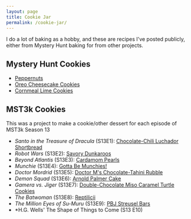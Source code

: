 ```yaml
---
layout: page
title: Cookie Jar
permalink: /cookie-jar/
---
```


I do a lot of baking as a hobby, and these are recipes I've posted publicly, either from Mystery Hunt baking for from other projects.

## Mystery Hunt Cookies

- [Peppernuts](/2021/01/08/peppernuts/)
- [Oreo Cheesecake Cookies](/2021/01/08/oreo-cheesecake-cookies/)
- [Cornmeal Lime Cookies](/2021/01/08/cornmeal-lime-cookies/)

## MST3k Cookies
This was a project to make a cookie/other dessert for each episode of MST3k Season 13

- *Santo in the Treasure of Dracula* (S13E1): [Chocolate-Chili Luchador Shortbread](/2022/03/31/weve-got-cookie-sign-santo-in-the-treasure-of-dracula-s13e1/)
- *Robot Wars* (S13E2): [Savory Dunkaroos](/2022/04/27/Robot-Wars/)
- *Beyond Atlantis* (S13E3): [Cardamom Pearls](/2022/05/26/Beyond-Atlantis/)
- *Munchie* (S13E4): [Gotta Be Munchies!](/2022/06/10/Munchie/)
- *Doctor Mordrid* (S13E5): [Doctor M's Chocolate-Tahini Rubble](/2022/06/23/Doctor-Mordrid/)
- *Demon Squad* (S13E6): [Arnold Palmer Cake](/2022/07/30/Demon-Squad)
- *Gamera vs. Jiger* (S13E7): [Double-Chocolate Miso Caramel Turtle Cookies](/2022/08/18/Gamera-vs-Jiger)
- *The Batwoman* (S13E8): [Reptilicii](/2022/09/23/The-Batwoman)
- *The Million Eyes of Su-Muru* (S13E9): [PBJ Streusel Bars](/2022/09/30/Sumuru)
- *H.G. Wells' The Shape of Things to Come (S13 E10)